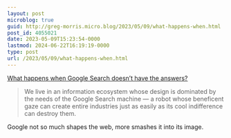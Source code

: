 ```yaml
---
layout: post
microblog: true
guid: http://greg-morris.micro.blog/2023/05/09/what-happens-when.html
post_id: 4055021
date: 2023-05-09T15:23:54-0000
lastmod: 2024-06-22T16:19:19-0000
type: post
url: /2023/05/09/what-happens-when.html
---
```

[What happens when Google Search doesn’t have the answers?](https://www.theverge.com/23712602/google-search-25-years-anniversary-ai-artificial-intelligence)

> We live in an information ecosystem whose design is dominated by the needs of the Google Search machine — a robot whose beneficent gaze can create entire industries just as easily as its cool indifference can destroy them.
 
Google not so much shapes the web, more smashes it into its image. 
